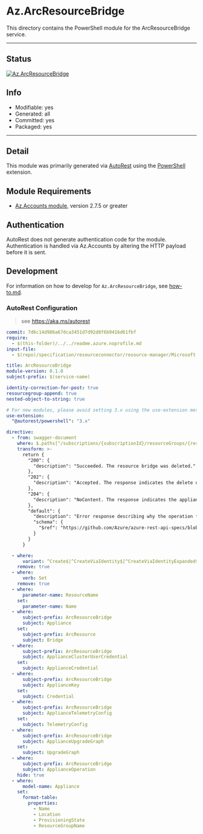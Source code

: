 <!-- region Generated -->
# Az.ArcResourceBridge
This directory contains the PowerShell module for the ArcResourceBridge service.

---
## Status
[![Az.ArcResourceBridge](https://img.shields.io/powershellgallery/v/Az.ArcResourceBridge.svg?style=flat-square&label=Az.ArcResourceBridge "Az.ArcResourceBridge")](https://www.powershellgallery.com/packages/Az.ArcResourceBridge/)

## Info
- Modifiable: yes
- Generated: all
- Committed: yes
- Packaged: yes

---
## Detail
This module was primarily generated via [AutoRest](https://github.com/Azure/autorest) using the [PowerShell](https://github.com/Azure/autorest.powershell) extension.

## Module Requirements
- [Az.Accounts module](https://www.powershellgallery.com/packages/Az.Accounts/), version 2.7.5 or greater

## Authentication
AutoRest does not generate authentication code for the module. Authentication is handled via Az.Accounts by altering the HTTP payload before it is sent.

## Development
For information on how to develop for `Az.ArcResourceBridge`, see [how-to.md](how-to.md).
<!-- endregion -->

### AutoRest Configuration
> see https://aka.ms/autorest

``` yaml
commit: 7d6c14d986a67dca3451d7d92d8f6b9416d61fbf
require:
  - $(this-folder)/../../readme.azure.noprofile.md
input-file:
  - $(repo)/specification/resourceconnector/resource-manager/Microsoft.ResourceConnector/stable/2022-10-27/appliances.json

title: ArcResourceBridge
module-version: 0.1.0
subject-prefix: $(service-name)

identity-correction-for-post: true
resourcegroup-append: true
nested-object-to-string: true

# For new modules, please avoid setting 3.x using the use-extension method and instead, use 4.x as the default option
use-extension:
  "@autorest/powershell": "3.x"

directive:
  - from: swagger-document 
    where: $.paths["/subscriptions/{subscriptionId}/resourceGroups/{resourceGroupName}/providers/Microsoft.ResourceConnector/appliances/{resourceName}"].delete.responses
    transform: >-
      return {
        "200": {
          "description": "Succeeded. The resource bridge was deleted."
        },
        "202": {
          "description": "Accepted. The response indicates the delete operation is performed in the background."
        },
        "204": {
          "description": "NoContent. The response indicates the appliance resource is already deleted."
        },
        "default": {
          "description": "Error response describing why the operation failed.",
          "schema": {
            "$ref": "https://github.com/Azure/azure-rest-api-specs/blob/7d6c14d986a67dca3451d7d92d8f6b9416d61fbf/specification/common-types/resource-management/v3/types.json#/definitions/ErrorResponse"
          }
        }
      }

  - where:
      variant: ^Create$|^CreateViaIdentity$|^CreateViaIdentityExpanded$|^Update$|^UpdateViaIdentity$
    remove: true
  - where:
      verb: Set
    remove: true
  - where:
      parameter-name: ResourceName
    set:
      parameter-name: Name
  - where:
      subject-prefix: ArcResourceBridge
      subject: Appliance
    set:
      subject-prefix: ArcResource
      subject: Bridge
  - where:
      subject-prefix: ArcResourceBridge
      subject: ApplianceClusterUserCredential
    set:
      subject: ApplianceCredential
  - where:
      subject-prefix: ArcResourceBridge
      subject: ApplianceKey
    set:
      subject: Credential
  - where:
      subject-prefix: ArcResourceBridge
      subject: ApplianceTelemetryConfig
    set:
      subject: TelemetryConfig
  - where:
      subject-prefix: ArcResourceBridge
      subject: ApplianceUpgradeGraph
    set:
      subject: UpgradeGraph
  - where:
      subject-prefix: ArcResourceBridge
      subject: ApplianceOperation
    hide: true
  - where:
      model-name: Appliance
    set:
      format-table:
        properties:
          - Name
          - Location
          - ProvisioningState
          - ResourceGroupName
```

